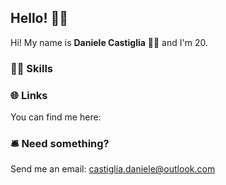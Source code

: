 ## Hello! 👋🏻

Hi! My name is **Daniele Castiglia** 🧑🏻‍ and I'm 20.

### 💪🏻 Skills 

### 🌐 Links

You can find me here:

### 🛎 Need something?

Send me an email: castiglia.daniele@outlook.com
